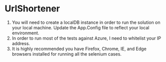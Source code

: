 # UrlShortener

1. You will need to create a localDB instance in order to run the solution on your local machine. Update the App.Config file to reflect your local environment.
2. In order to run most of the tests against Azure, I need to whitelist your IP address.
3. It is highly recommended you have Firefox, Chrome, IE, and Edge browsers installed for running all the selenium cases.
